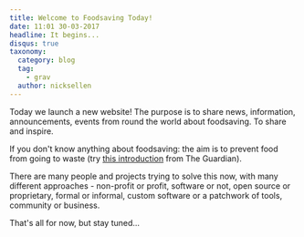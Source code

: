 ```yaml
---
title: Welcome to Foodsaving Today!
date: 11:01 30-03-2017
headline: It begins...
disqus: true
taxonomy:
  category: blog
  tag:
    - grav
  author: nicksellen
---
```

Today we launch a new website! The purpose is to share news, information, announcements, events from round the world about foodsaving. To share and inspire.

If you don't know anything about foodsaving: the aim is to prevent food from going to waste (try [this introduction](https://www.theguardian.com/sustainable-business/free-food-sharing-leftovers-surplus-local-popular) from The Guardian).

There are many people and projects trying to solve this now, with many different approaches - non-profit or profit, software or not, open source or proprietary, formal or informal, custom software or a patchwork of tools, community or business.

That's all for now, but stay tuned...